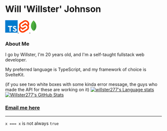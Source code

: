 # Will 'Willster' Johnson

<a href="https://typescriptlang.org/">
  <img
    height="40"
    alt="TypeScript"
    src="assets/typescript.png"
  />
<a />
<a href="https://svelte.dev/">
  <img
    height="40"
    alt="Svelte"
    src="assets/svelte.png"
  />
<a />
<a href="https://mongodb.com/">
  <img
    height="40"
    alt="Mongo DB"
    src="assets/mongo.png"
  />
<a />

### About Me

I go by Willster, I'm 20 years old, and I'm a self-taught fullstack web developer.

My preferred language is TypeScript, and my framework of choice is SvelteKit.

(if you see two white boxes with some kinda error message, the guys who made the API for these are working on it)
<a href="https://github.com/anuraghazra/github-readme-stats">
  <img
    height="200"
    alt="willster277's Language stats"
    src="https://github-readme-stats.vercel.app/api/top-langs/?username=willster277&layout=compact&theme=github_dark"
  />
</a>
<a href="https://github.com/anuraghazra/github-readme-stats">
  <img
    height="200"
    alt="Willster277's GitHub Stats"
    src="https://github-readme-stats.vercel.app/api?username=willster277&count_private=true&show_icons=true&theme=github_dark"
  />
</a>

### [Email me here](mailto:willster+github-readme@willsterjohnson.com)

---

`x === x` is not always `true` <!-- `const x = 0/0;` (or any other NaN) -->
